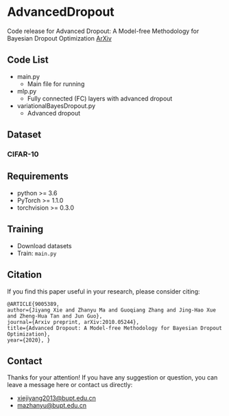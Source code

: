 # AdvancedDropout
Code release for Advanced Dropout: A Model-free Methodology for Bayesian Dropout Optimization [ArXiv](https://arxiv.org/abs/2010.05244 "ArXiv")

## Code List
+ main.py
	+ Main file for running
+ mlp.py
	+ Fully connected (FC) layers with advanced dropout
+ variationalBayesDropout.py
	+ Advanced dropout

## Dataset
### CIFAR-10

## Requirements

- python >= 3.6
- PyTorch >= 1.1.0
- torchvision >= 0.3.0

## Training
- Download datasets
- Train: `main.py`

## Citation
If you find this paper useful in your research, please consider citing:
```
@ARTICLE{9005389, 
author={Jiyang Xie and Zhanyu Ma and Guoqiang Zhang and Jing-Hao Xue and Zheng-Hua Tan and Jun Guo}, 
journal={Arxiv preprint, arXiv:2010.05244}, 
title={Advanced Dropout: A Model-free Methodology for Bayesian Dropout Optimization}, 
year={2020}, } 
```

## Contact
Thanks for your attention!
If you have any suggestion or question, you can leave a message here or contact us directly:
- xiejiyang2013@bupt.edu.cn
- mazhanyu@bupt.edu.cn
